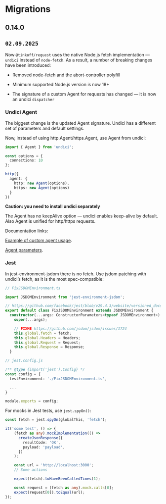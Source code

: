 # Migrations

## 0.14.0

## `02.09.2025`

Now `@tinkoff/request` uses the native Node.js fetch implementation — `undici` instead of `node-fetch`. As a result, a number of breaking changes have been introduced:

- Removed node-fetch and the abort-controller polyfill

- Minimum supported Node.js version is now 18+

- The signature of a custom Agent for requests has changed — it is now an undici `dispatcher`

### Undici Agent

The biggest change is the updated Agent signature. Undici has a different set of parameters and default settings.

Now, instead of using http.Agent/https.Agent, use Agent from undici:

```ts
import { Agent } from 'undici';

const options = {
  connections: 10
};

http({
  agent: {
    http: new Agent(options),
    https: new Agent(options)
  }
})
```

**Caution: you need to install undici separately**

The Agent has no keepAlive option — undici enables keep-alive by default. Also Agent is unified for http/https requests.

Documentation links:

[Example of custom agent usage](https://undici.nodejs.org/#/examples/?id=using-interceptors-to-add-response-caching-dns-lookup-caching-and-connection-retries).

[Agent parameters](https://undici.nodejs.org/#/docs/api/Client?id=parameter-clientoptions).

### Jest

In jest-environment-jsdom there is no fetch. Use jsdom patching with undici’s fetch, as it is the most spec-compatible:

```ts
// FixJSDOMEnvironment.ts

import JSDOMEnvironment from 'jest-environment-jsdom';

// https://github.com/facebook/jest/blob/v29.4.3/website/versioned_docs/version-29.4/Configuration.md#testenvironment-string
export default class FixJSDOMEnvironment extends JSDOMEnvironment {
  constructor(...args: ConstructorParameters<typeof JSDOMEnvironment>) {
    super(...args);

    // FIXME https://github.com/jsdom/jsdom/issues/1724
    this.global.fetch = fetch;
    this.global.Headers = Headers;
    this.global.Request = Request;
    this.global.Response = Response;
  }
```

```ts
// jest.config.js

/** @type {import('jest').Config} */
const config = {
  testEnvironment: './FixJSDOMEnvironment.ts',

  ...
}

module.exports = config;
```

For mocks in Jest tests, use `jest.spyOn()`:

```ts
const fetch = jest.spyOn(globalThis, 'fetch');

it('some test', () => {
    (fetch as any).mockImplementation(() =>
      createJsonResponse({
        resultCode: 'OK',
        payload: 'payload',
      })
    );

    const url = 'http://localhost:3000';
    // Some actions

    expect(fetch).toHaveBeenCalledTimes(1);

    const request = (fetch as any).mock.calls[0];
    expect(request[0]).toEqual(url);
});
```
